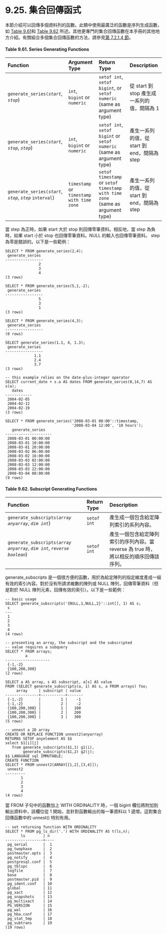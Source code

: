 # 9.25. 集合回傳函式

本節介紹可以回傳多個資料列的函數。此類中使用最廣泛的函數是序列生成函數，如 [Table 9.61](set-returning-functions.md#table-9-61-series-generating-functions)和 [Table 9.62](set-returning-functions.md#table-9-62-subscript-generating-functions) 所述。其他更專門的集合回傳函數在本手冊的其他地方介紹。有關組合多個集合回傳函數的方法，請參見[第 7.2.1.4 節](../queries/table-expressions.md#7-2-1-the-from-clause)。

#### **Table 9.61. Series Generating Functions**

| Function | Argument Type | Return Type | Description |
| :--- | :--- | :--- | :--- |
| `generate_series(`_`start`_, _`stop`_\) | `int`, `bigint` or `numeric` | `setof int`, `setof bigint`, or `setof numeric` \(same as argument type\) | 從 start 到 stop 產生成一系列的值，間隔為 1 |
| `generate_series(`_`start`_, _`stop`_, _`step`_\) | `int`, `bigint` or `numeric` | `setof int`, `setof bigint` or `setof numeric` \(same as argument type\) | 產生一系列的值，從 start 到 end，間隔為 step |
| `generate_series(`_`start`_, _`stop`_, _`step`_ `interval`\) | `timestamp` or `timestamp with time zone` | `setof timestamp` or `setof timestamp with time zone` \(same as argument type\) | 產生一系列的值，從 start 到 end，間隔為 step |

當 step 為正時，如果 start 大於 stop 則回傳零筆資料。相反地，當 step 為負時，如果 start 小於 stop 也回傳零筆資料。NULL 的輸入也回傳零筆資料。 step 為零是錯誤的。以下是一些範例：

```text
SELECT * FROM generate_series(2,4);
 generate_series
-----------------
               2
               3
               4
(3 rows)

SELECT * FROM generate_series(5,1,-2);
 generate_series
-----------------
               5
               3
               1
(3 rows)

SELECT * FROM generate_series(4,3);
 generate_series
-----------------
(0 rows)

SELECT generate_series(1.1, 4, 1.3);
 generate_series 
-----------------
             1.1
             2.4
             3.7
(3 rows)

-- this example relies on the date-plus-integer operator
SELECT current_date + s.a AS dates FROM generate_series(0,14,7) AS s(a);
   dates
------------
 2004-02-05
 2004-02-12
 2004-02-19
(3 rows)

SELECT * FROM generate_series('2008-03-01 00:00'::timestamp,
                              '2008-03-04 12:00', '10 hours');
   generate_series   
---------------------
 2008-03-01 00:00:00
 2008-03-01 10:00:00
 2008-03-01 20:00:00
 2008-03-02 06:00:00
 2008-03-02 16:00:00
 2008-03-03 02:00:00
 2008-03-03 12:00:00
 2008-03-03 22:00:00
 2008-03-04 08:00:00
(9 rows)
```

#### **Table 9.62. Subscript Generating Functions**

| Function | Return Type | Description |
| :--- | :--- | :--- |
| `generate_subscripts(`_`array anyarray`_, _`dim int`_\) | `setof int` | 產生成一個包含給定陣列索引的系列內容。 |
| `generate_subscripts(`_`array anyarray`_, _`dim int`_, _`reverse boolean`_\) | `setof int` | 產生一個包含給定陣列索引的序列內容。當 reverse 為 true 時，將以相反的順序回傳該序列。 |

generate\_subscripts 是一個很方便的函數，用於為給定陣列的指定維度產成一組有效的索引內容。對於沒有所請求維數的陣列或 NULL 陣列，回傳零筆資料（但是對於 NULL 陣列元素，回傳有效的索引）。以下是一些範例：

```text
-- basic usage
SELECT generate_subscripts('{NULL,1,NULL,2}'::int[], 1) AS s;
 s 
---
 1
 2
 3
 4
(4 rows)

-- presenting an array, the subscript and the subscripted
-- value requires a subquery
SELECT * FROM arrays;
         a          
--------------------
 {-1,-2}
 {100,200,300}
(2 rows)

SELECT a AS array, s AS subscript, a[s] AS value
FROM (SELECT generate_subscripts(a, 1) AS s, a FROM arrays) foo;
     array     | subscript | value
---------------+-----------+-------
 {-1,-2}       |         1 |    -1
 {-1,-2}       |         2 |    -2
 {100,200,300} |         1 |   100
 {100,200,300} |         2 |   200
 {100,200,300} |         3 |   300
(5 rows)

-- unnest a 2D array
CREATE OR REPLACE FUNCTION unnest2(anyarray)
RETURNS SETOF anyelement AS $$
select $1[i][j]
   from generate_subscripts($1,1) g1(i),
        generate_subscripts($1,2) g2(j);
$$ LANGUAGE sql IMMUTABLE;
CREATE FUNCTION
SELECT * FROM unnest2(ARRAY[[1,2],[3,4]]);
 unnest2 
---------
       1
       2
       3
       4
(4 rows)
```

當 FROM 子句中的函數加上 WITH ORDINALITY 時，一個 bigint 欄位將附加到輸出資料中，該欄位從 1 開始，並針對函數輸出的每一筆資料以 1 遞增。這對集合回傳函數中的 unnest\(\) 特別有用。

```text
-- set returning function WITH ORDINALITY
SELECT * FROM pg_ls_dir('.') WITH ORDINALITY AS t(ls,n);
       ls        | n
-----------------+----
 pg_serial       |  1
 pg_twophase     |  2
 postmaster.opts |  3
 pg_notify       |  4
 postgresql.conf |  5
 pg_tblspc       |  6
 logfile         |  7
 base            |  8
 postmaster.pid  |  9
 pg_ident.conf   | 10
 global          | 11
 pg_xact         | 12
 pg_snapshots    | 13
 pg_multixact    | 14
 PG_VERSION      | 15
 pg_wal          | 16
 pg_hba.conf     | 17
 pg_stat_tmp     | 18
 pg_subtrans     | 19
(19 rows)
```


